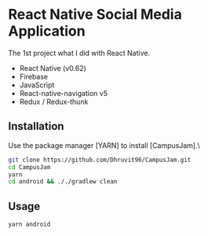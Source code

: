 # React Native Social Media Application

The 1st project what I did with React Native.

- React Native (v0.62)
- Firebase
- JavaScript
- React-native-navigation v5
- Redux / Redux-thunk
## Installation

Use the package manager [YARN] to install [CampusJam].\

```bash
git clone https://github.com/Dhruvit96/CampusJam.git
cd CampusJam
yarn
cd android && ././gradlew clean
```


## Usage

```bash
yarn android

```
